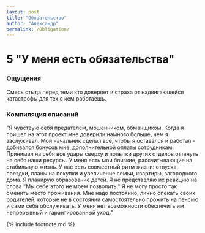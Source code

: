 ```yaml
---
layout: post
title: "Обязательство"
author: "Александр"
permalink: /Obligation/
---
```


# 5 "У меня есть обязательства"

### Ощущения
Смесь стыда перед теми кто доверяет и страха от надвигающейся катастрофы для тех с кем работаешь. 

### Компиляция описаний
"Я чувствую себя предателем, мошенником, обманщиком. Когда я пришел на этот проект мне доверили намного больше, чем я заслуживал. Мой начальник сделал всё, чтобы я оставался и работал - добивался бонусов мне, дополнительной оплаты сотрудникам. Принимал на себя все удары сверху и попытки других отделов оттянуть на себя наши ресурсы. У меня есть мои близкие, рассчитывающие на стабильную жизнь. У нас есть совместный ритм жизни: отпуска, поездки, планы на покупки и увеличение семьи, квартиры, загородного дома. Я планирую образование детей. Я не представляю их реакцию на слова "Мы себе этого не моем позволить." Я не могу просто так сменить место проживания. Мне надо постоянно, лично опекать своих родителей, которые не в состоянии самостоятельно прожить на пенсию и сами себя обслуживать. У меня нет возможности обеспечить им непрерывный и гарантированный уход."

{% include footnote.md %}
